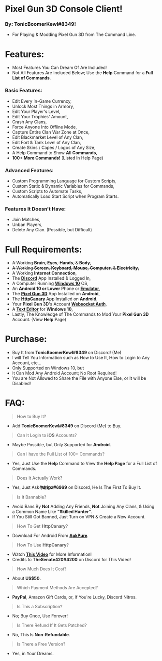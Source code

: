 # Pixel Gun 3D Console Client!
### By: **TonicBoomerKewl#8349**!
- For Playing & Modding Pixel Gun 3D from The Command Line.

# Features:
- Most Features You Can Dream Of Are Included!
- Not All Features Are Included Below; Use the **Help** Command for a **Full List of Commands**.
### **Basic Features:**
- Edit Every In-Game Currency,
- Unlock Most Things in Armory,
- Edit Your Player's Level,
- Edit Your Trophies' Amount,
- Crash Any Clans,
- Force Anyone Into Offline Mode,
- Capture Entire Clan War Zone at Once,
- Edit Blackmarket Level of Any Clan,
- Edit Fort & Tank Level of Any Clan,
- Create Skins / Capes / Logos of Any Size,
- A Help Command to Show **All Commands**,
- **100+ More Commands!** (Listed In Help Page)
### **Advanced Features:**
- Custom Programming Language for Custom Scripts,
- Custom Static & Dynamic Variables for Commands,
- Custom Scripts to Automate Tasks,
- Automatically Load Start Script when Program Starts.
### **Features It Doesn't Have:**
- Join Matches,
- Unban Players, 
- Delete Any Clan. (Possible, but Difficult)

# Full Requirements:
- ~~A Working **Brain**, **Eyes**, **Hands**, & **Body**,~~
- ~~A Working **Screen**, **Keyboard**, **Mouse**, **Computer**, & **Electricity**,~~
- A Working **Internet Connection**,
- The **[Discord](https://discord.com/api/downloads/distributions/app/installers/latest?channel=stable&platform=win&arch=x86)** App Installed & Logged In,
- A Computer Running **[Windows 10](https://go.microsoft.com/fwlink/?LinkId=691209)** OS,
- An **Android 10 or Lower** Phone or **[Emulator](https://www.bignox.com/en/download/fullPackage/win_64?beta)**,
- The **[Pixel Gun 3D](https://play.google.com/store/apps/details?id=com.pixel.gun3d)** App Installed on **Android**,
- The **[HttpCanary](https://m.apkpure.com/httpcanary-%E2%80%94-http-sniffer-capture-analysis/com.guoshi.httpcanary/download?from=details)** App Installed on **Android**,
- Your **Pixel Gun 3D**'s Account **[Websocket Auth](https://www.youtube.com/watch?v=W5hCiSnl9UE)**,
- A **[Text Editor](https://notepad-plus-plus.org/downloads/)** for **Windows 10**,
- Lastly, The Knowledge of The Commands to Mod Your **Pixel Gun 3D** Account. (View **Help** Page)

# Purchase:
- Buy It from **TonicBoomerKewl#8349** on Discord! (Me)
- I will Tell You Information such as How to Use It, How to Login to Any Account, etc...
- Only Supported on Windows 10, but
- It Can Mod Any Android Account; No Root Required!
- You are Not Allowed to Share the File with Anyone Else, or It will be Disabled!

# FAQ:
> How to Buy It?
- Add **TonicBoomerKewl#8349** on Discord (Me) to Buy.
> Can It Login to **iOS** Accounts?
- Maybe Possible, but Only Supported for **Android**.
> Can I have the Full List of 100+ Commands?
- Yes, Just Use the **Help** Command to View the **Help Page** for a Full List of Commands.
> Does It Actually Work?
- Yes, Just Ask **ঊ҉d҉r҉i҉p҉z҉#6969** on Discord, He Is The First To Buy It.
> Is It Bannable?
- Avoid Bans By **Not** Adding Any Friends, **Not** Joining Any Clans, & Using a Common Name Like **"**Skilled Hunter**"**.
- If You Still Got Banned, Just Turn on VPN & Create a New Account.
> How To Get **HttpCanary**?
- Download For Android From **[ApkPure](https://m.apkpure.com/httpcanary-%E2%80%94-http-sniffer-capture-analysis/com.guoshi.httpcanary/download?from=details)**.
> How To Use **HttpCanary**?
- Watch **[This Video](https://www.youtube.com/watch?v=W5hCiSnl9UE)** for More Information!
- Credits to **TheSenate420#4200** on Discord for This Video!
> How Much Does It Cost?
- About **US$50**.
> Which Payment Methods Are Accepted?
- **PayPal**, Amazon Gift Cards, or, If You're Lucky, Discord Nitros.
> Is This a Subscription?
- No; Buy Once, Use Forever!
> Is There Refund If It Gets Patched?
- No, This Is **Non-Refundable**.
> Is There a Free Version?
- Yes, in Your Dreams.

<!--gAAAAABge7TcnYb1tykNXIsEupzy05CiljH4LqQkYT8HKL_36gx5XDjoyDDIRI8rCMgJGgFW8k4zt4xqPvA6IZmIxVdyXymPEFI_GVHJJXPYy2BRqXQVXnOkt0-n17cX2QPP7aC0MKHyilkJrMLErA-PtPfk4pG838bON4ff5bwClo1Qdmmor2dwPd9T9ZRmivcwKquXZ9UTx6vZhxzvsL2or2G_oL7C14dMMKtY4ReXt9BDl08kSp9cay8X-JvbuDiv5iOOrLia3dEnN6EA3kJrn2ASjJ8lteNuiImZXPCRcphGZ8YBo_mtxqX8tk5BDbyoCfloxfDya1Xwl8x9EXM-CriaeaJ-l2zJxtWEnwdz4hoSzW6hfJN-x4yskIOsE88GY4YePYsrblLKijBt6umYNXPouEBPF4933Uy0Q9_HTjIksNv0CWztUV2tV9L8oEpbugtirr1UF6QZ5hL3IPRFuGoGkmPSg2Un2ssQWskR7klK-GZ5zgUJU_yd0_MITwBCAALTpUdDiZunazeN8DrZ2Rb2ekb8vperfw9OFdDa6OmPNrQD11G-SmQdsK9z3seDn5DOrMXRsn6nD43jDwRLdDfMGzldMwxeBIvIHXKvh3Dj-2m9UtMA0AwTh5jaj9Gu-McTB893Ymi4VSYtWa_nm0VBF9e9HopAntcGYTyRGApNSRSBsV-uUgLOMGotVDvJs1sGEfVT0ZXjBeFc1yygT_QluI2xNVdw31YhqLDEMoGBch8-wgzLlInxlc-2XKBVvHUYRl-NFZYxJhzk9Z8QW0JNtgMK3JS3MRh__Mxw8Rod7avSN4IeRipmsX6ih3uXLrShS4bmIOVNozu3Do7YI2NT3Ga6XCU4Vnp8BWHOmJ7HAnGS5EWtwoRJuBFe98RfGQj8WsF6cQAJ-QZLandFHD6nVAt8CS_BMlbUnRFlfpriRfDRFy1sKGBgCpr59_4RTFSKSnB0VMmf7YJGtUEx087LKG0SdiJQsizoL1DbNEOqh0HL3CDhnemrW27_MdEmaJxq8c3DaAq9FL4WM7ClBeJeF0oZcFu0r1JCPwrLH3uvnGzZljJUPw9MiJY6-zP__SesZ7GMivl3pZ0GqrFZ1q_rlzw_ygtCFU0H6_uPuwCh-HXrGcJdgugDzknfreiFXU75hAeee-dWs9sXNTuRksymF3Kr7XGU9JfBbSDAQ4YT3LKVgsNj0K_DotZ30YGVnUNcd1-9LgKzSkX-6ZD0ZujYYGC7oqy71tQ-h64UtVylid7-bronibNaPifz_rN5OE--UhdCeSfpjhv49CQNTgKh4Vfzmw952PMhBLuCPEbvHZKQGKP1Yj84mYdG0OxttcWVPHDvQtaTYwjXAPqskzEiKhD6OJWdxDoxy2MAHGDQ6eJ7FrMuwLvzKuTnLwcFQtZwTcX2uWGopyLRWfwhyYxKeVL4m42E8OuwPNGB69nyl35bdHXHSd701l8dyRi539gREgKbyNnT0PgKpClkoSok4vF5xpkcDpcwawF7Kh7rOZgVZ1L4CpE5lWo-YpGBirL7cpgLLNG1_njmv9-rOGX-Yom8Dkx7yEZMJyYMsS_6iDqEXeXvtuWM-QRNs1O9fxUl85t055pHhHo6t8TXZ5fF7gPp0Q==-->
